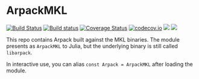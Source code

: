 # ArpackMKL

[![Build Status](https://travis-ci.org/JuliaLinearAlgebra/ArpackMKL.jl.svg?branch=master)](https://travis-ci.org/JuliaLinearAlgebra/ArpackMKL.jl)
[![Build status](https://ci.appveyor.com/api/projects/status/v6icbqh1xq5y7261?svg=true)](https://ci.appveyor.com/project/andreasnoack/ArpackMKL-jl)
[![Coverage Status](https://coveralls.io/repos/JuliaLinearAlgebra/ArpackMKL.jl/badge.svg?branch=master&service=github)](https://coveralls.io/github/JuliaLinearAlgebra/ArpackMKL.jl?branch=master)
[![codecov.io](http://codecov.io/github/JuliaLinearAlgebra/ArpackMKL.jl/coverage.svg?branch=master)](http://codecov.io/github/JuliaLinearAlgebra/ArpackMKL.jl?branch=master)
[![][docs-stable-img]][docs-stable-url]
[![][docs-latest-img]][docs-latest-url]

[docs-latest-img]: https://img.shields.io/badge/docs-latest-blue.svg
[docs-latest-url]: http://JuliaLinearAlgebra.github.io/ArpackMKL.jl/latest/

[docs-stable-img]: https://img.shields.io/badge/docs-stable-blue.svg
[docs-stable-url]: http://JuliaLinearAlgebra.github.io/ArpackMKL.jl/stable/

This repo contains Arpack built against the MKL binaries. The module presents as `ArpackMKL` to Julia, but the underlying binary is still called `libarpack`.

In interactive use, you can alias `const Arpack = ArpackMKL` after loading the module.